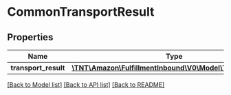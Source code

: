 # CommonTransportResult

## Properties
Name | Type | Description | Notes
------------ | ------------- | ------------- | -------------
**transport_result** | [**\TNT\Amazon\FulfillmentInbound\V0\Model\TransportResult**](TransportResult.md) |  | [optional] 

[[Back to Model list]](../README.md#documentation-for-models) [[Back to API list]](../README.md#documentation-for-api-endpoints) [[Back to README]](../README.md)


